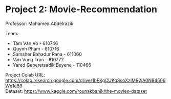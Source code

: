 # Project 2: Movie-Recommendation

Professor: Mohamed Abdelrazik

Team:
* Tam Van Vo - 610746   
* Quynh Pham - 610716   
* Samsher Bahadur Rana - 611060   
* Van Vong Tran - 610772   
* Yared Geberetsadik Beyene - 110466   

Project Colab URL: https://colab.research.google.com/drive/1bFKgCUKqSsoXzlMR2jA0N84506Wx1aB9   
Dataset: https://www.kaggle.com/rounakbanik/the-movies-dataset
